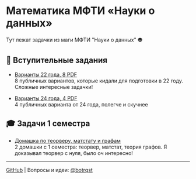 # Математика МФТИ «Науки о данных»

Тут лежат задачки из маги МФТИ "Науки о данных" 👽

## 📘 Вступительные задания

- [Варианты 22 года, 8 PDF](intro_22/index.md)  
  8 публичных вариантов, которые кидали для подготовки в 22 году. Сложные интересные задачки!

- [Варианты 24 года, 4 PDF](intro_24/index.md)  
  4 публичных варианта от 24 года, полегче и скучнее

## 🎓 Задачи 1 семестра

- [Домашка по теорверу, матстату и графам](sem_1/index.md)  
  2 домашки с 1 семестра: теорвер, матстат, теория графов. Я доказывал теорвер
  с нуля, было оч интересно!

---

[GitHub](https://github.com/yuramayer/mipt-ds-math-24) | Вопросы и идеи: [@botrqst](https://t.me/botrqst)
